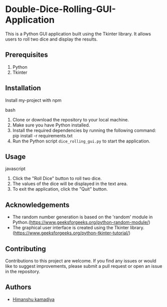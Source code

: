 # Double-Dice-Rolling-GUI-Application

This is a Python GUI application built using the Tkinter library. It allows users to roll two dice and display the results.


## Prerequisites
1. Python
2. Tkinter
## Installation

Install my-project with npm

bash
1. Clone or download the repository to your local machine.
2. Make sure you have Python installed.
3. Install the required dependencies by running the following command:  pip install -r requirements.txt
4. Run the Python script `dice_rolling_gui.py` to start the application.

    
## Usage

javascript
1. Click the "Roll Dice" button to roll two dice.
2. The values of the dice will be displayed in the text area.
3. To exit the application, click the "Quit" button.




## Acknowledgements

 - The random number generation is based on the 'random' module in Python.(https://www.geeksforgeeks.org/python-random-module/)
 - The graphical user interface is created using the Tkinter library.(https://www.geeksforgeeks.org/python-tkinter-tutorial/)


## Contributing

Contributions to this project are welcome. If you find any issues or would like to suggest improvements, please submit a pull request or open an issue in the repository.


## Authors

- [Himanshu kamadiya](https://github.com/HimanshuKamadiya)

